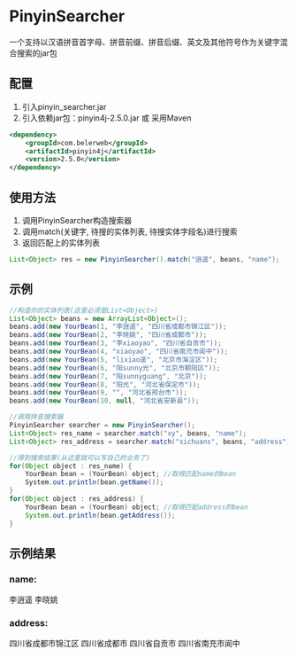 # PinyinSearcher
一个支持以汉语拼音首字母、拼音前缀、拼音后缀、英文及其他符号作为关键字混合搜索的jar包
## 配置
1. 引入pinyin_searcher.jar
2. 引入依赖jar包：pinyin4j-2.5.0.jar 或 采用Maven
```XML
<dependency>
    <groupId>com.belerweb</groupId>
    <artifactId>pinyin4j</artifactId>
    <version>2.5.0</version>
</dependency>
```
## 使用方法
1. 调用PinyinSearcher构造搜索器
2. 调用match(关键字,  待搜的实体列表,  待搜实体字段名)进行搜索
3. 返回匹配上的实体列表
```Java
List<Object> res = new PinyinSearcher().match("逍遥", beans, "name");
```
## 示例
```Java
//构造你的实体列表(这里必须是List<Object>)
List<Object> beans = new ArrayList<Object>(); 
beans.add(new YourBean(1, "李逍遥", "四川省成都市锦江区"));
beans.add(new YourBean(2, "李晓姚", "四川省成都市"));
beans.add(new YourBean(3, "李xiaoyao", "四川省自贡市"));
beans.add(new YourBean(4, "xiaoyao", "四川省南充市阆中"));
beans.add(new YourBean(5, "lixiao遥", "北京市海淀区"));
beans.add(new YourBean(6, "阳sunny光", "北京市朝阳区"));
beans.add(new YourBean(7, "阳sunnyguang", "北京"));
beans.add(new YourBean(8, "阳光", "河北省保定市"));
beans.add(new YourBean(9, "", "河北省邢台市"));
beans.add(new YourBean(10, null, "河北省安新县"));

//调用拼音搜索器
PinyinSearcher searcher = new PinyinSearcher();
List<Object> res_name = searcher.match("xy", beans, "name"); 
List<Object> res_address = searcher.match("sichuans", beans, "address");

//得到搜索结果(从这里就可以写自己的业务了)
for(Object object : res_name) {
    YourBean bean = (YourBean) object; //取得匹配name的bean
    System.out.println(bean.getName());
}
for(Object object : res_address) {
    YourBean bean = (YourBean) object; //取得匹配address的bean
    System.out.println(bean.getAddress());
}
```
## 示例结果
### name:
李逍遥
李晓姚
### address:
四川省成都市锦江区
四川省成都市
四川省自贡市
四川省南充市阆中
